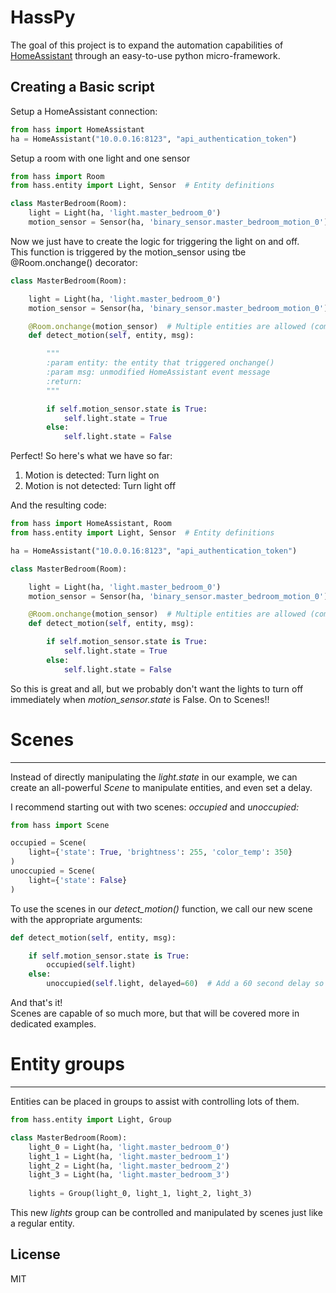 # HassPy
The goal of this project is to expand the automation capabilities of [HomeAssistant](home-assistant.io) through an easy-to-use python micro-framework.


Creating a Basic script
----

Setup a HomeAssistant connection:
```python
from hass import HomeAssistant
ha = HomeAssistant("10.0.0.16:8123", "api_authentication_token")
```

Setup a room with one light and one sensor
```python
from hass import Room
from hass.entity import Light, Sensor  # Entity definitions

class MasterBedroom(Room):
    light = Light(ha, 'light.master_bedroom_0')
    motion_sensor = Sensor(ha, 'binary_sensor.master_bedroom_motion_0')
```

Now we just have to create the logic for triggering the light on and off.<br>
This function is triggered by the motion_sensor using tbe @Room.onchange() decorator:
```python
class MasterBedroom(Room):

    light = Light(ha, 'light.master_bedroom_0')
    motion_sensor = Sensor(ha, 'binary_sensor.master_bedroom_motion_0')

    @Room.onchange(motion_sensor)  # Multiple entities are allowed (comma separated)
    def detect_motion(self, entity, msg):

        """
        :param entity: the entity that triggered onchange()
        :param msg: unmodified HomeAssistant event message
        :return: 
        """

        if self.motion_sensor.state is True:
            self.light.state = True
        else:
            self.light.state = False
```

Perfect! So here's what we have so far:
1. Motion is detected: Turn light on
2. Motion is not detected: Turn light off

And the resulting code:
```python
from hass import HomeAssistant, Room
from hass.entity import Light, Sensor  # Entity definitions

ha = HomeAssistant("10.0.0.16:8123", "api_authentication_token")

class MasterBedroom(Room):

    light = Light(ha, 'light.master_bedroom_0')
    motion_sensor = Sensor(ha, 'binary_sensor.master_bedroom_motion_0')

    @Room.onchange(motion_sensor)  # Multiple entities are allowed (comma separated)
    def detect_motion(self, entity, msg):

        if self.motion_sensor.state is True:
            self.light.state = True
        else:
            self.light.state = False
```

So this is great and all, but we probably don't want the lights to turn off immediately when <i>motion_sensor.state</i> is False. On to Scenes!!

# Scenes
----

Instead of directly manipulating the <i>light.state</i> in our example, we can create an all-powerful <i>Scene</i> to manipulate entities, and even set a delay.

I recommend starting out with two scenes: <i>occupied</i> and <i>unoccupied:</i>
```python
from hass import Scene

occupied = Scene(
    light={'state': True, 'brightness': 255, 'color_temp': 350}
)
unoccupied = Scene(
    light={'state': False}
)
```

To use the scenes in our <i>detect_motion()</i> function, we call our new scene with the appropriate arguments:
```python
def detect_motion(self, entity, msg):

    if self.motion_sensor.state is True:
        occupied(self.light)
    else:
        unoccupied(self.light, delayed=60)  # Add a 60 second delay so our light doesn't turn off immediately when motion stops
```

And that's it!<br>
Scenes are capable of so much more, but that will be covered more in dedicated examples.

# Entity groups
----

Entities can be placed in groups to assist with controlling lots of them.
```python
from hass.entity import Light, Group

class MasterBedroom(Room):
    light_0 = Light(ha, 'light.master_bedroom_0')
    light_1 = Light(ha, 'light.master_bedroom_1')
    light_2 = Light(ha, 'light.master_bedroom_2')
    light_3 = Light(ha, 'light.master_bedroom_3')
    
    lights = Group(light_0, light_1, light_2, light_3)
```
This new <i>lights</i> group can be controlled and manipulated by scenes just like a regular entity.

License
----

MIT
